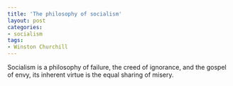 ```yaml
---
title: 'The philosophy of socialism'
layout: post
categories:
- socialism
tags:
- Winston Churchill
---
```


Socialism is a philosophy of failure, the creed of ignorance, and the gospel of envy, its inherent virtue is the equal sharing of misery.
